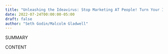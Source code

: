 ```yaml
---
title: "Unleashing the Ideavirus: Stop Marketing AT People! Turn Your Ideas into Epidemics by Helping Your Customers Do the Marketing thing for You."
date: 2022-07-24T00:00:00-05:00
draft: false
author: "Seth Godin/Malcolm Gladwell"
---
```


SUMMARY

<!--more-->

CONTENT